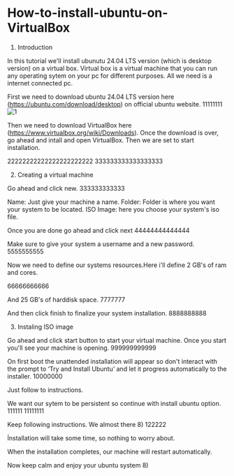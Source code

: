 # How-to-install-ubuntu-on-VirtualBox

1. Introduction

In this tutorial we'll install ubunutu 24.04 LTS version (which is desktop version) on a virtual box. Virtual box is a virtual machine that you can run any operating sytem on your pc for different purposes. All we need is a internet connected pc.


First we need to download ubuntu 24.04 LTS version here (https://ubuntu.com/download/desktop) on official ubuntu website.
11111111
![1](https://github.com/user-attachments/assets/a0a3cdab-cb8b-450f-b711-74947621ebbe)

Then we need to download VirtualBox here (https://www.virtualbox.org/wiki/Downloads). Once the download is over, go ahead and intall and open VirtualBox. Then we are set to start installation.

22222222222222222222222
333333333333333333


2. Creating a virtual machine

Go ahead and click new.
333333333333

Name: Just give your machine a name.
Folder: Folder is where you want your system to be located.
ISO Image: here you choose your system's iso file.

Once you are done go ahead and click next
44444444444444


Make sure to give your system a username and a new password.
5555555555


Now we need to define our systems resources.Here i'll define 2 GB's of ram and cores.

66666666666

And 25 GB's of harddisk space.
7777777


And then click finish to finalize your system installation.
8888888888



3. Instaling ISO image

Go ahead and click start button to start your virtual machine.
Once you start you'll see your machine is opening.
999999999999

On first boot the unattended installation will appear so don't interact with the prompt to ‘Try and Install Ubuntu’ and let it progress automatically to the installer.
10000000

Just follow to instructions.

We want our sytem to be persistent so continue with install ubuntu option.
111111 11111111

Keep following instructions. We almost there 8)
122222

İnstallation will take some time, so nothing to worry about.

When the installation completes, our machine will restart automatically.

Now keep calm and enjoy your ubuntu system 8)
